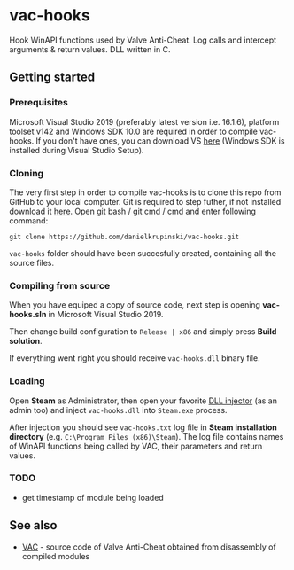 # vac-hooks
Hook WinAPI functions used by Valve Anti-Cheat. Log calls and intercept arguments & return values. DLL written in C.

## Getting started

### Prerequisites
Microsoft Visual Studio 2019 (preferably latest version i.e. 16.1.6), platform toolset v142 and Windows SDK 10.0 are required in order to compile vac-hooks. If you don't have ones, you can download VS [here](https://visualstudio.microsoft.com/) (Windows SDK is installed during Visual Studio Setup).

### Cloning
The very first step in order to compile vac-hooks is to clone this repo from GitHub to your local computer. Git is required to step futher, if not installed download it [here](https://git-scm.com). Open git bash / git cmd / cmd and enter following command:
```
git clone https://github.com/danielkrupinski/vac-hooks.git
```
`vac-hooks` folder should have been succesfully created, containing all the source files.

### Compiling from source

When you have equiped a copy of source code, next step is opening **vac-hooks.sln** in Microsoft Visual Studio 2019.

Then change build configuration to `Release | x86` and simply press **Build solution**.

If everything went right you should receive `vac-hooks.dll`  binary file.

### Loading

Open **Steam** as Administrator, then open your favorite [DLL injector](https://en.wikipedia.org/wiki/DLL_injection) (as an admin too) and inject `vac-hooks.dll` into `Steam.exe` process.

After injection you should see `vac-hooks.txt` log file in **Steam installation directory** (e.g. `C:\Program Files (x86)\Steam`). The log file contains names of WinAPI functions being called by VAC, their parameters and return values.

### TODO
- get timestamp of module being loaded

## See also
- [VAC](https://github.com/danielkrupinski/vac) - source code of Valve Anti-Cheat obtained from disassembly of compiled modules